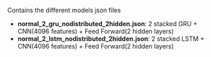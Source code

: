 Contains the different models json files

- **normal_2_gru_nodistributed_2hidden.json**:  2 stacked GRU + CNN(4096 features) + Feed Forward(2 hidden layers)
- **normal_2_lstm_nodistributed_2hidden.json**: 2 stacked LSTM + CNN(4096 features) + Feed Forward(2 hidden layers)

